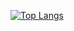 [![Top Langs](https://github-readme-stats.vercel.app/api/top-langs/?username=AndrewLiuZY&layout=compact)](https://github.com/anuraghazra/github-readme-stats)
